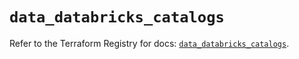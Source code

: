 # `data_databricks_catalogs`

Refer to the Terraform Registry for docs: [`data_databricks_catalogs`](https://registry.terraform.io/providers/databricks/databricks/1.39.0/docs/data-sources/catalogs).
